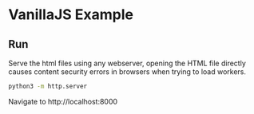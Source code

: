 # VanillaJS Example

## Run
Serve the html files using any webserver, opening the HTML file directly causes content security errors in browsers when trying to load workers.

```bash
python3 -m http.server
```

Navigate to http://localhost:8000